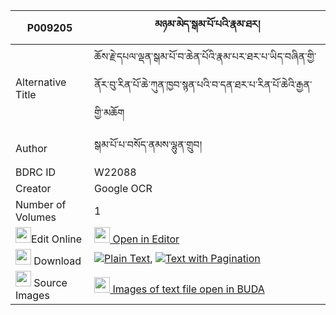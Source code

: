 |P009205|མཉམ་མེད་སྒམ་པོ་པའི་རྣམ་ཐར། 
| --- | --- 
|Alternative Title |ཆོས་རྗེ་དཔལ་ལྡན་སྒམ་པོ་བ་ཆེན་པོའི་རྣམ་པར་ཐར་པ་ཡིད་བཞིན་གྱི་ནོར་བུ་རིན་པོ་ཆེ་ཀུན་ཁྱབ་སྙན་པའི་བ་དན་ཐར་པ་རིན་པོ་ཆེའི་རྒྱན་གྱི་མཆོག
|Author| སྒམ་པོ་པ་བསོད་ནམས་ལྷུན་གྲུབ།
|BDRC ID | W22088
|Creator | Google OCR
|Number of Volumes| 1
|<img width="25" src="https://img.icons8.com/color/25/000000/edit-property.png">Edit Online| [<img width="25" src="https://avatars.githubusercontent.com/u/45091458?s=200&v=4"> Open in Editor](http://editor.openpecha.org/P009205)
|<img width="25" src="https://img.icons8.com/fluent/48/000000/download-2.png"/>  Download | [![](https://img.icons8.com/color/20/000000/txt.png)Plain Text](https://github.com/Openpecha/P009205/releases/download/v1/nyamme_gampopa_i_namtar_plain_P009205.zip), [![](https://img.icons8.com/color/20/000000/txt.png)Text with Pagination](https://github.com/Openpecha/P009205/releases/download/v1/nyamme_gampopa_i_namtar_pages_P009205.zip)
|<img width="25" src="https://img.icons8.com/plasticine/100/000000/pictures-folder.png"/>  Source Images | [<img width="25" src="https://library.bdrc.io/icons/BUDA-small.svg"> Images of text file open in BUDA](https://library.bdrc.io/show/bdr:W22088)